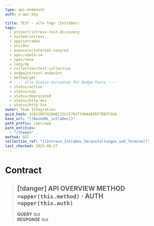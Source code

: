 ```yaml
---
type: api-endpoint
auth: x-api-key

title: TEST — alle Tags (IntraDev)
tags:
  - project/intrexx-rest-discovery
  - system/intrexx
  - app/intradev
  - env/dev
  - exposure/internal-nonprod
  - spec/odata-v4
  - spec/none
  - lang/de
  - collection/test-collection
  - endpoint/test-endpoint
  - method/get
  # ---- alle Status-Varianten für Badge-Tests ----
  - status/active
  - status/wip
  - status/deprecated
  - status/http-4xx
  - status/http-5xx
owner: Team Integration
guid_hash: 1CB22DE7420AEC12CCE7B27740A4845F7DB7F16A
base_url: "[[BaseURL_intraDev]]"
path_prefix: /api/app
path_entities:
  - "/themen"
method: GET
collection_ref: "[[Intrexx_IntraDev_Veranstaltungen_und_Termine]]"
last_checked: 2025-08-27
---
```


# Contract

> [!danger] API OVERVIEW
> **METHOD** `=upper(this.method)` · **AUTH** `=upper(this.auth)`
> ---
> **QUERY** _tbd_  
> **RESPONSE** _tbd_

